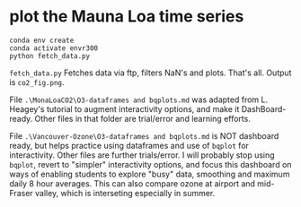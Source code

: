 # plot the Mauna Loa time series

```
conda env create
conda activate envr300
python fetch_data.py
```

`fetch_data.py` Fetches data via ftp, filters NaN's and plots. That's all.
Output is `co2_fig.png`.

File `.\MonaLoaCO2\O3-dataframes and bqplots.md` was adapted from L. Heagey's tutorial to augment interactivity options, and make it DashBoard-ready. Other files in that folder are trial/error and learning efforts.

File `.\Vancouver-Ozone\O3-dataframes and bqplots.md` is NOT dashboard ready, but helps practice using dataframes and use of `bqplot` for interactivity. Other files are further trials/error. I will probably stop using `bqplot`, revert to "simpler" interactivity options, and focus this dashboard on ways of enabling students to explore "busy" data, smoothing and maximum daily 8 hour averages. This can also compare ozone at airport and mid-Fraser valley, which is interseting especially in summer. 

```python

```
